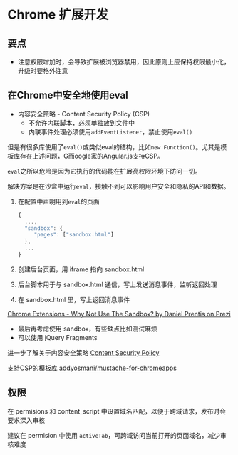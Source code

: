 # Chrome 扩展开发

## 要点

* 注意权限增加时，会导致扩展被浏览器禁用，因此原则上应保持权限最小化，升级时要格外注意

## 在Chrome中安全地使用eval

+ 内容安全策略 - Content Security Policy (CSP)
    - 不允许内联脚本，必须单独放到文件中
    - 内联事件处理必须使用`addEventListener`，禁止使用`eval()`

但是有很多库使用了`eval()`或类似eval的结构，比如`new Function()`。尤其是模板库存在上述问题，G而oogle家的Angular.js支持CSP。

`eval`之所以危险是因为它执行的代码能在扩展高权限环境下防问一切。

解决方案是在沙盒中运行`eval`，接触不到可以影响用户安全和隐私的API和数据。

1. 在配置中声明用到`eval`的页面
    ```js
    {
      ...,
      "sandbox": {
         "pages": ["sandbox.html"]
      },
      ...
    }
    ```

2. 创建后台页面，用 iframe 指向 sandbox.html
3. 后台脚本用于与 sandbox.html 通信，写上发送消息事件，监听返回处理
4. 在 sandbox.html 里，写上返回消息事件

[Chrome Extensions - Why Not Use The Sandbox? by Daniel Prentis on Prezi](https://prezi.com/huy8u0fupp2n/chrome-extensions-why-not-use-the-sandbox/)

- 最后再考虑使用 sandbox，有些缺点比如测试麻烦
- 可以使用 jQuery Fragments


进一步了解关于内容安全策略
[Content Security Policy](http://www.slideshare.net/ryanlabouve/content-security-policy-44793165)

支持CSP的模板库
[addyosmani/mustache-for-chromeapps](https://github.com/addyosmani/mustache-for-chromeapps)

## 权限
在 permisions 和 content_script 中设置域名匹配，以便于跨域请求，发布时会要求深入审核

建议在 permision 中使用 `activeTab`，可跨域访问当前打开的页面域名，减少审核难度
